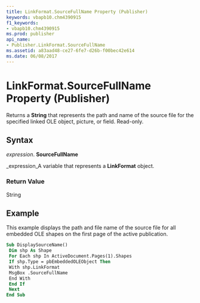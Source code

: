 ```yaml
---
title: LinkFormat.SourceFullName Property (Publisher)
keywords: vbapb10.chm4390915
f1_keywords:
- vbapb10.chm4390915
ms.prod: publisher
api_name:
- Publisher.LinkFormat.SourceFullName
ms.assetid: a83aad48-ce27-6fe7-d26b-f00bec42e614
ms.date: 06/08/2017
---
```



# LinkFormat.SourceFullName Property (Publisher)

Returns a  **String** that represents the path and name of the source file for the specified linked OLE object, picture, or field. Read-only.


## Syntax

 _expression_. **SourceFullName**

 _expression_A variable that represents a  **LinkFormat** object.


### Return Value

String


## Example

This example displays the path and file name of the source file for all embedded OLE shapes on the first page of the active publication.


```vb
Sub DisplaySourceName() 
 Dim shp As Shape 
 For Each shp In ActiveDocument.Pages(1).Shapes 
 If shp.Type = pbEmbeddedOLEObject Then 
 With shp.LinkFormat 
 MsgBox .SourceFullName 
 End With 
 End If 
 Next 
End Sub
```


